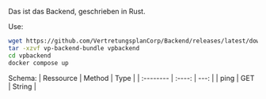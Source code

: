Das ist das Backend, geschrieben in Rust.

Use:

```bash
wget https://github.com/VertretungsplanCorp/Backend/releases/latest/download/vp-backend-bundle.tar.gz
tar -xzvf vp-backend-bundle vpbackend
cd vpbackend
docker compose up
```

Schema:
| Ressource | Method | Type |
| :-------- | :----: | ---: |
| ping | GET | String |
